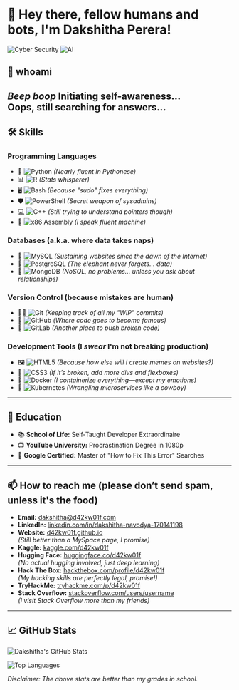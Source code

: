 # 👋 Hey there, fellow humans and bots, I'm Dakshitha Perera!

![Cyber Security](https://img.shields.io/badge/Cyber%20Security-Definitely_Trustworthy-blue)
![AI](https://img.shields.io/badge/AI-Totally_Not_Sentient-green)

## 🚀 whoami
*Beep boop* Initiating self-awareness...  
Oops, still searching for answers...  
---

## 🛠️ Skills

### **Programming Languages**
- 🐍 ![Python](https://img.shields.io/badge/Python-4.8%20%2F%205.0-blue) *(Nearly fluent in Pythonese)*
- 📊 ![R](https://img.shields.io/badge/R-4.1-blue) *(Stats whisperer)*
- 🖥️ ![Bash](https://img.shields.io/badge/Bash-5.0-green) *(Because "sudo" fixes everything)*
- 🛡️ ![PowerShell](https://img.shields.io/badge/PowerShell-7.2-blue) *(Secret weapon of sysadmins)*
- 💻 ![C++](https://img.shields.io/badge/C++-4.0%20%2F%205.0-blueviolet) *(Still trying to understand pointers though)*
- 🤖 ![x86 Assembly](https://img.shields.io/badge/x86_Assembly-1.0-lightgrey) *(I speak fluent machine)*

### **Databases** (a.k.a. where data takes naps)
- 🐬 ![MySQL](https://img.shields.io/badge/MySQL-8.0-blue) *(Sustaining websites since the dawn of the Internet)*
- 🐘 ![PostgreSQL](https://img.shields.io/badge/PostgreSQL-13.3-blue) *(The elephant never forgets... data)*
- 🍃 ![MongoDB](https://img.shields.io/badge/MongoDB-4.4-green) *(NoSQL, no problems... unless you ask about relationships)*

### **Version Control** (because mistakes are human)
- 🧑‍💻 ![Git](https://img.shields.io/badge/Git-2.30.0-orange) *(Keeping track of all my "WIP" commits)*
- 🤖 ![GitHub](https://img.shields.io/badge/GitHub-1.0-lightgrey) *(Where code goes to become famous)*
- 🦊 ![GitLab](https://img.shields.io/badge/GitLab-13.0-orange) *(Another place to push broken code)*

### **Development Tools** (I *swear* I'm not breaking production)
- 🖼️ ![HTML5](https://img.shields.io/badge/HTML5-5.0-E34F26) *(Because how else will I create memes on websites?)*
- 🎨 ![CSS3](https://img.shields.io/badge/CSS3-3.0-1572B6) *(If it’s broken, add more divs and flexboxes)*
- 🐳 ![Docker](https://img.shields.io/badge/Docker-20.10-blue) *(I containerize everything—except my emotions)*
- 🚢 ![Kubernetes](https://img.shields.io/badge/Kubernetes-1.20-blue) *(Wrangling microservices like a cowboy)*

---

## 🏫 Education
- 📚 **School of Life:** Self-Taught Developer Extraordinaire  
- 📺 **YouTube University:** Procrastination Degree in 1080p  
- 📖 **Google Certified:** Master of "How to Fix This Error" Searches

---

## 📫 How to reach me (please don’t send spam, unless it's the food)
- **Email:** [dakshitha@d42kw01f.com](mailto:dakshitha@d42kw01f.com)
- **LinkedIn:** [linkedin.com/in/dakshitha-navodya-170141198](https://www.linkedin.com/in/dakshitha-navodya-170141198/)
- **Website:** [d42kw01f.github.io](https://d42kw01f.github.io/)  
  *(Still better than a MySpace page, I promise)*
- **Kaggle:** [kaggle.com/d42kw01f](#)
- **Hugging Face:** [huggingface.co/d42kw01f](https://huggingface.co/d42kw01f)  
  *(No actual hugging involved, just deep learning)*  
- **Hack The Box:** [hackthebox.com/profile/d42kw01f](#)  
  *(My hacking skills are perfectly legal, promise!)*
- **TryHackMe:** [tryhackme.com/p/d42kw01f](#)
- **Stack Overflow:** [stackoverflow.com/users/username](#)  
  *(I visit Stack Overflow more than my friends)*

---

## 📈 GitHub Stats

![Dakshitha's GitHub Stats](https://github-readme-stats.vercel.app/api?username=d42kw01f&show_icons=true&theme=radical)

![Top Languages](https://github-readme-stats.vercel.app/api/top-langs/?username=d42kw01f&layout=compact&theme=radical)

*Disclaimer: The above stats are better than my grades in school.*

